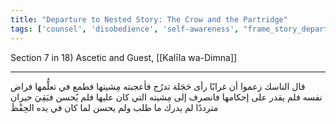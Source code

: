 ```yaml
---
title: "Departure to Nested Story: The Crow and the Partridge"
tags: ['counsel', 'disobedience', 'self-awareness', "frame_story_departure"]
---
```


 Section 7 in 18) Ascetic and Guest, [[Kalīla wa-Dimna]]

---
قال الناسك زعموا أن غرابًا رأى حَجَلة تدرُج فأعجبته مِشيتها فطمع في تعلُّمها فراض نفسه فلم يقدر على إحكامها فانصرف إلى مِشيته التي كان عليها فلم يُحسن فبَقِيَ حيران مترددًا لم يدرك ما طلب ولم يحسن لما كان في يده الحِفْظَ

